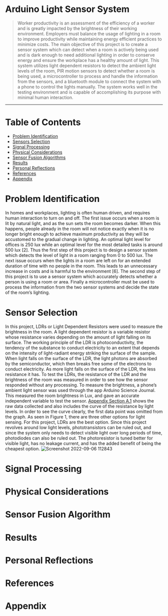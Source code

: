 # Arduino Light Sensor System
> Worker productivity is an assessment of the efficiency of a worker and is greatly impacted by the brightness of their working environment. Employers must balance the usage of lighting in a room to improve productivity while maintaining energy efficient practices to minimize costs. The main objective of this project is to create a sensor system which can detect when a room is actively being used and is dark enough to need additional lighting in order to conserve energy and ensure the workplace has a healthy amount of light. This system utilizes light dependent resistors to detect the ambient light levels of the room, PIR motion sensors to detect whether a room is being used, a microcontroller to process and handle the information from the sensors, and a bluetooth module to connect the system with a phone to control the lights manually. The system works well in the testing environment and is capable of accomplishing its purpose with minimal human interaction.
<hr>

# Table of Contents
* [Problem Identification](#problem-identification)
* [Sensors Selection](#sensors-selection)
* [Signal Processing](#signal-processing)
* [Physical Considerations](#physical-considerations)
* [Sensor Fusion Algorithms](#sfa)
* [Results](#r)
* [Personal Reflections](#pr)
* [References](#ref)
* [Appendix](#a)

# <a name="problem-identification"></a>Problem Identification
In homes and workplaces, lighting is often human driven, and requires human interaction to turn on and off. The first issue occurs when a room is lit by natural light, and as the sun sets the room becomes darker. When this happens, people already in the room will not notice exactly when it is no longer bright enough to achieve maximum productivity as they will be accustomed to the gradual change in lighting. An optimal light level for offices is 250 lux while an optimal level for the most detailed tasks is around 500 lux [2]. Thus the first step of this project is to design a sensor system which detects the level of light in a room ranging from 0 to 500 lux. The next issue occurs when the lights in a room are left on for an extended duration of time with no people in the room. This leads to an unnecessary increase in costs and is harmful to the environment [6]. The second step of this project is to use a sensor system which accurately detects whether a person is using a room or area. Finally a microcontroller must be used to process the information from the two sensor systems and decide the state of the room’s lighting.
# <a name="sensors-selection"></a>Sensor Selection
In this project, LDRs or Light Dependent Resistors were used to measure the brightness in the room. A light dependent resistor is a variable resistor whose resistance varies depending on the amount of light falling on its surface. The working principle of the LDR is photoconductivity, the tendency of the substance to conduct electricity to an extent that depends on the intensity of light-radiant energy striking the surface of the sample. When light falls on the surface of the LDR, the light photons are absorbed by the semiconductor, which then breaks free some of the electrons to conduct electricity. As more light falls on the surface of the LDR, the less resistance it has. To test the LDRs, the resistance of the LDR and the brightness of the room was measured in order to see how the sensor responded without any processing. To measure the brightness, a phone’s ambient light sensor was used through the app Arduino Science Journal. This measured the room brightness in Lux, and gave an accurate independent variable to test the sensor.
[Appendix Section A.1](#a1) shows the raw data collected and also includes the curve of the resistance by light levels. In order to see the curve clearly, the first data point was omitted from the graph. 
As seen in Figure 1, there are three other options for light sensing. For this project, LDRs are the best option. Since this project revolves around low light levels, phototransistors can be ruled out, and since the system only needs to detect visible light over long periods of time, photodiodes can also be ruled out. The photoresistor is tuned better for visible light, has no leakage current, and has the added benefit of being the cheapest option.
![Screenshot 2022-09-06 112843](https://user-images.githubusercontent.com/74881981/188675253-928a6c78-6ef7-41c0-bef2-0d131eb510c4.png)
# <a name="signal-processing"></a>Signal Processing
# <a name="physical-considerations"></a>Physical Considerations
# <a name="sfa"></a>Sensor Fusion Algorithm
# <a name="r"></a>Results
# <a name="pr"></a>Personal Reflections
# <a name="ref"></a>References
# <a name="a"></a>Appendix
